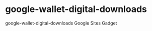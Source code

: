 google-wallet-digital-downloads
===============================

google-wallet-digital-downloads Google Sites Gadget

